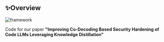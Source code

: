 ## ✨Overview

![framework](/Users/lidong/Desktop/论文撰写/代码可控生成/CoSec2/素材/framework.png)

Code for our paper **"Improving Co-Decoding Based Security Hardening of Code LLMs Leveraging Knowledge Distillation"**